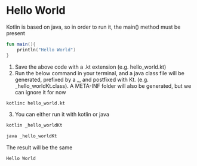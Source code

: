 # Hello World

Kotlin is based on java, so in order to run it, the main() method must be present

```Kotlin
fun main(){
	println("Hello World")
}
```

1. Save the above code with a .kt extension (e.g. hello_world.kt)
2. Run the below command in your terminal, and a java class file will be generated, prefixed by a _, and postfixed with Kt. (e.g. _hello_worldKt.class). A META-INF folder will also be generated, but we can ignore it for now
```bash
kotlinc hello_world.kt
```
3. You can either run it with kotlin or java
```bash
kotlin _hello_worldKt
```

```bash
java _hello_worldKt
```

The result will be the same
```bash
Hello World
```
